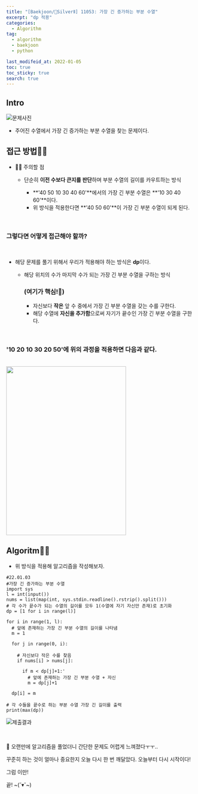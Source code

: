 ```yaml
---
title: "[Baekjoon/🥈SilverⅡ] 11053: 가장 긴 증가하는 부분 수열"
excerpt: "dp 적용"
categories:
  - Algorithm
tag:
  - algorithm
  - baekjoon
  - python

last_modifeid_at: 2022-01-05
toc: true
toc_sticky: true
search: true
---
```

## Intro
![문제사진](https://ifh.cc/g/iW1dKx.png)


* 주어진 수열에서 가장 긴 증가하는 부분 수열을 찾는 문제이다.
 

## 접근 방법🙋‍♀️

* 🙋‍♀️ 주의할 점

  * 단순히 **이전 수보다 큰지를 판단**하며 부분 수열의 길이를 카우트하는 방식
    
    * **'40 50 10 30 40 60'**에서의 가장 긴 부분 수열은 **'10 30 40 60'**이다.
    * 위 방식을 적용한다면 **'40 50 60'**이 가장 긴 부분 수열이 되게 된다.

<br>

### 그렇다면 어떻게 접근해야 할까?

<br>

* 해당 문제를 풀기 위해서 우리가 적용해야 하는 방식은 **dp**이다.

  * 해당 위치의 수가 마지막 수가 되는 가장 긴 부분 수열을 구하는 방식
    ### (여기가 핵심!👏)
    * 자신보다 **작은** 앞 수 중에서 가장 긴 부분 수열을 갖는 수를 구한다.
    * 해당 수열에 **자신을 추가함**으로써 자기가 끝수인 가장 긴 부분 수열을 구한다.

<br>

### '10 20 10 30 20 50'에 위의 과정을 적용하면 다음과 같다.

<br>

<img src= "https://ifh.cc/g/2hFJib.jpg" width= 320 height = 450>

## Algoritm👩‍💻

* 위 방식을 적용해 알고리즘을 작성해보자.

```
#22.01.03
#가장 긴 증가하는 부분 수열
import sys
l = int(input())
nums = list(map(int, sys.stdin.readline().rstrip().split()))
# 각 수가 끝수가 되는 수열의 길이를 모두 1(수열에 자기 자신만 존재)로 초기화
dp = [1 for i in range(l)]

for i in range(1, l):
  # 앞에 존재하는 가장 긴 부분 수열의 길이를 나타냄
  m = 1

  for j in range(0, i):

    # 자신보다 작은 수를 찾음
    if nums[i] > nums[j]:

      if m < dp[j]+1:'
        # 앞에 존재하는 가장 긴 부분 수열 + 자신
        m = dp[j]+1

  dp[i] = m

# 각 수들을 끝수로 하는 부분 수열 가장 긴 길이를 출력
print(max(dp))
```

  ![제출결과](https://ifh.cc/g/IH2ZUl.png)


<br>

👩 오랜만에 알고리즘을 풀었더니 간단한 문제도 어렵게 느껴졌다ㅜㅜ..

꾸준히 하는 것이 얼마나 중요한지 오늘 다시 한 번 깨달았다.
오늘부터 다시 시작이다!

그럼 이만!

끝! ~(˘▾˘~)